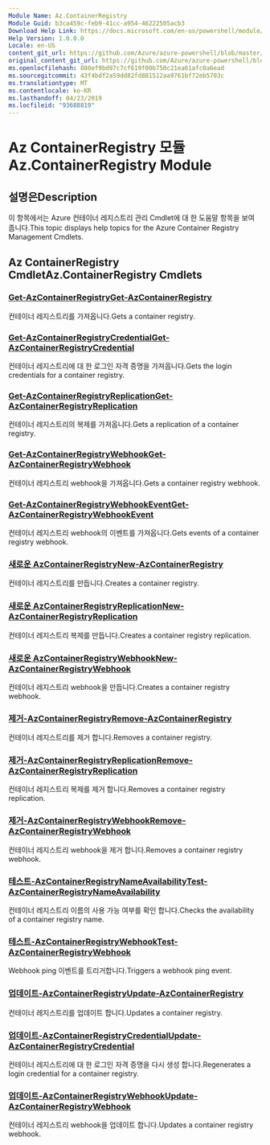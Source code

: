```yaml
---
Module Name: Az.ContainerRegistry
Module Guid: b3ca459c-feb9-41cc-a954-46222505acb3
Download Help Link: https://docs.microsoft.com/en-us/powershell/module/az.containerregistry
Help Version: 1.0.0.0
Locale: en-US
content_git_url: https://github.com/Azure/azure-powershell/blob/master/src/ContainerRegistry/ContainerRegistry/help/Az.ContainerRegistry.md
original_content_git_url: https://github.com/Azure/azure-powershell/blob/master/src/ContainerRegistry/ContainerRegistry/help/Az.ContainerRegistry.md
ms.openlocfilehash: 880ef9bd97c7cf619f00b750c21ea61afc0a6ead
ms.sourcegitcommit: 43f4bdf2a59dd82fd881512aa9761bf72eb5703c
ms.translationtype: MT
ms.contentlocale: ko-KR
ms.lasthandoff: 04/23/2019
ms.locfileid: "93688819"
---
```

# <span data-ttu-id="075cb-101">Az ContainerRegistry 모듈</span><span class="sxs-lookup"><span data-stu-id="075cb-101">Az.ContainerRegistry Module</span></span>
## <span data-ttu-id="075cb-102">설명은</span><span class="sxs-lookup"><span data-stu-id="075cb-102">Description</span></span>
<span data-ttu-id="075cb-103">이 항목에서는 Azure 컨테이너 레지스트리 관리 Cmdlet에 대 한 도움말 항목을 보여 줍니다.</span><span class="sxs-lookup"><span data-stu-id="075cb-103">This topic displays help topics for the Azure Container Registry Management Cmdlets.</span></span>

## <span data-ttu-id="075cb-104">Az ContainerRegistry Cmdlet</span><span class="sxs-lookup"><span data-stu-id="075cb-104">Az.ContainerRegistry Cmdlets</span></span>
### [<span data-ttu-id="075cb-105">Get-AzContainerRegistry</span><span class="sxs-lookup"><span data-stu-id="075cb-105">Get-AzContainerRegistry</span></span>](Get-AzContainerRegistry.md)
<span data-ttu-id="075cb-106">컨테이너 레지스트리를 가져옵니다.</span><span class="sxs-lookup"><span data-stu-id="075cb-106">Gets a container registry.</span></span>

### [<span data-ttu-id="075cb-107">Get-AzContainerRegistryCredential</span><span class="sxs-lookup"><span data-stu-id="075cb-107">Get-AzContainerRegistryCredential</span></span>](Get-AzContainerRegistryCredential.md)
<span data-ttu-id="075cb-108">컨테이너 레지스트리에 대 한 로그인 자격 증명을 가져옵니다.</span><span class="sxs-lookup"><span data-stu-id="075cb-108">Gets the login credentials for a container registry.</span></span>

### [<span data-ttu-id="075cb-109">Get-AzContainerRegistryReplication</span><span class="sxs-lookup"><span data-stu-id="075cb-109">Get-AzContainerRegistryReplication</span></span>](Get-AzContainerRegistryReplication.md)
<span data-ttu-id="075cb-110">컨테이너 레지스트리의 복제를 가져옵니다.</span><span class="sxs-lookup"><span data-stu-id="075cb-110">Gets a replication of a container registry.</span></span>

### [<span data-ttu-id="075cb-111">Get-AzContainerRegistryWebhook</span><span class="sxs-lookup"><span data-stu-id="075cb-111">Get-AzContainerRegistryWebhook</span></span>](Get-AzContainerRegistryWebhook.md)
<span data-ttu-id="075cb-112">컨테이너 레지스트리 webhook을 가져옵니다.</span><span class="sxs-lookup"><span data-stu-id="075cb-112">Gets a container registry webhook.</span></span>

### [<span data-ttu-id="075cb-113">Get-AzContainerRegistryWebhookEvent</span><span class="sxs-lookup"><span data-stu-id="075cb-113">Get-AzContainerRegistryWebhookEvent</span></span>](Get-AzContainerRegistryWebhookEvent.md)
<span data-ttu-id="075cb-114">컨테이너 레지스트리 webhook의 이벤트를 가져옵니다.</span><span class="sxs-lookup"><span data-stu-id="075cb-114">Gets events of a container registry webhook.</span></span>

### [<span data-ttu-id="075cb-115">새로운 AzContainerRegistry</span><span class="sxs-lookup"><span data-stu-id="075cb-115">New-AzContainerRegistry</span></span>](New-AzContainerRegistry.md)
<span data-ttu-id="075cb-116">컨테이너 레지스트리를 만듭니다.</span><span class="sxs-lookup"><span data-stu-id="075cb-116">Creates a container registry.</span></span>

### [<span data-ttu-id="075cb-117">새로운 AzContainerRegistryReplication</span><span class="sxs-lookup"><span data-stu-id="075cb-117">New-AzContainerRegistryReplication</span></span>](New-AzContainerRegistryReplication.md)
<span data-ttu-id="075cb-118">컨테이너 레지스트리 복제를 만듭니다.</span><span class="sxs-lookup"><span data-stu-id="075cb-118">Creates a container registry replication.</span></span>

### [<span data-ttu-id="075cb-119">새로운 AzContainerRegistryWebhook</span><span class="sxs-lookup"><span data-stu-id="075cb-119">New-AzContainerRegistryWebhook</span></span>](New-AzContainerRegistryWebhook.md)
<span data-ttu-id="075cb-120">컨테이너 레지스트리 webhook을 만듭니다.</span><span class="sxs-lookup"><span data-stu-id="075cb-120">Creates a container registry webhook.</span></span>

### [<span data-ttu-id="075cb-121">제거-AzContainerRegistry</span><span class="sxs-lookup"><span data-stu-id="075cb-121">Remove-AzContainerRegistry</span></span>](Remove-AzContainerRegistry.md)
<span data-ttu-id="075cb-122">컨테이너 레지스트리를 제거 합니다.</span><span class="sxs-lookup"><span data-stu-id="075cb-122">Removes a container registry.</span></span>

### [<span data-ttu-id="075cb-123">제거-AzContainerRegistryReplication</span><span class="sxs-lookup"><span data-stu-id="075cb-123">Remove-AzContainerRegistryReplication</span></span>](Remove-AzContainerRegistryReplication.md)
<span data-ttu-id="075cb-124">컨테이너 레지스트리 복제를 제거 합니다.</span><span class="sxs-lookup"><span data-stu-id="075cb-124">Removes a container registry replication.</span></span>

### [<span data-ttu-id="075cb-125">제거-AzContainerRegistryWebhook</span><span class="sxs-lookup"><span data-stu-id="075cb-125">Remove-AzContainerRegistryWebhook</span></span>](Remove-AzContainerRegistryWebhook.md)
<span data-ttu-id="075cb-126">컨테이너 레지스트리 webhook을 제거 합니다.</span><span class="sxs-lookup"><span data-stu-id="075cb-126">Removes a container registry webhook.</span></span>

### [<span data-ttu-id="075cb-127">테스트-AzContainerRegistryNameAvailability</span><span class="sxs-lookup"><span data-stu-id="075cb-127">Test-AzContainerRegistryNameAvailability</span></span>](Test-AzContainerRegistryNameAvailability.md)
<span data-ttu-id="075cb-128">컨테이너 레지스트리 이름의 사용 가능 여부를 확인 합니다.</span><span class="sxs-lookup"><span data-stu-id="075cb-128">Checks the availability of a container registry name.</span></span>

### [<span data-ttu-id="075cb-129">테스트-AzContainerRegistryWebhook</span><span class="sxs-lookup"><span data-stu-id="075cb-129">Test-AzContainerRegistryWebhook</span></span>](Test-AzContainerRegistryWebhook.md)
<span data-ttu-id="075cb-130">Webhook ping 이벤트를 트리거합니다.</span><span class="sxs-lookup"><span data-stu-id="075cb-130">Triggers a webhook ping event.</span></span>

### [<span data-ttu-id="075cb-131">업데이트-AzContainerRegistry</span><span class="sxs-lookup"><span data-stu-id="075cb-131">Update-AzContainerRegistry</span></span>](Update-AzContainerRegistry.md)
<span data-ttu-id="075cb-132">컨테이너 레지스트리를 업데이트 합니다.</span><span class="sxs-lookup"><span data-stu-id="075cb-132">Updates a container registry.</span></span>

### [<span data-ttu-id="075cb-133">업데이트-AzContainerRegistryCredential</span><span class="sxs-lookup"><span data-stu-id="075cb-133">Update-AzContainerRegistryCredential</span></span>](Update-AzContainerRegistryCredential.md)
<span data-ttu-id="075cb-134">컨테이너 레지스트리에 대 한 로그인 자격 증명을 다시 생성 합니다.</span><span class="sxs-lookup"><span data-stu-id="075cb-134">Regenerates a login credential for a container registry.</span></span>

### [<span data-ttu-id="075cb-135">업데이트-AzContainerRegistryWebhook</span><span class="sxs-lookup"><span data-stu-id="075cb-135">Update-AzContainerRegistryWebhook</span></span>](Update-AzContainerRegistryWebhook.md)
<span data-ttu-id="075cb-136">컨테이너 레지스트리 webhook을 업데이트 합니다.</span><span class="sxs-lookup"><span data-stu-id="075cb-136">Updates a container registry webhook.</span></span>

